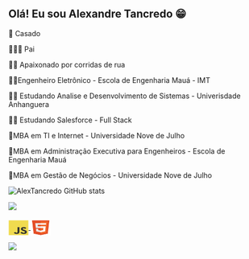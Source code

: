## Olá! Eu sou Alexandre Tancredo 😁

  💒 Casado
  
  👨‍👩‍👦 Pai
  
  🏃‍♂️ Apaixonado por corridas de rua 
 
  👨‍💻Engenheiro Eletrônico - Escola de Engenharia Mauá - IMT
  
  👨‍🎓 Estudando Analise e Desenvolvimento de Sistemas - Univerisdade Anhanguera 
  
  👨‍🎓 Estudando Salesforce - Full Stack 
  
  🥇MBA em TI e Internet - Universidade Nove de Julho
  
  🥇MBA em Administração Executiva para Engenheiros - Escola de Engenharia Mauá 
  
  🥇MBA em Gestão de Negócios - Universidade Nove de Julho
  
   ![AlexTancredo GitHub stats](https://github-readme-stats.vercel.app/api?username=Alextancredo&show_icons=true&theme=light)
   <div>
   <a href="https://github.com/Aletancredo">
   <img height="120em" src="https://github-readme-stats.vercel.app/api/top-langs/?username=Alextancredo&layout=compact&langs_count=16&theme=light"/>
  </div>
  
  <div style="display: inline_block"><br>
    <img align="center" alt=Alex-Js" height="30" width="40" src="https://github.com/devicons/devicon/blob/master/icons/javascript/javascript-original.svg">
    <img align="center" alt=Alex-Js" height="30" width="40" src="https://github.com/devicons/devicon/blob/master/icons/html5/html5-original.svg">
  </div>  
  <p>
  <div>
    <a href="mailto:alexandre.tancredo@hotmail.com"><img src=https://img.shields.io/badge/Microsoft_Outlook-0078D4?style=for-the-badge&logo=microsoft-outlook&logoColor=white target="_blank"></a> 
  </div>    
  
  


  
  


